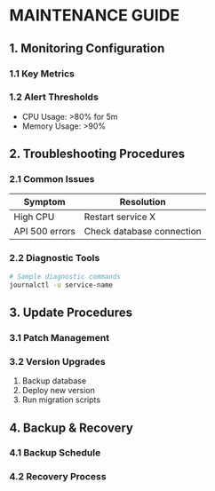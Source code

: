 # MAINTENANCE GUIDE
<!-- Document Version: 1.0 -->
<!-- Last Updated: DATE -->

## 1. Monitoring Configuration
### 1.1 Key Metrics
<!-- List critical system metrics -->

### 1.2 Alert Thresholds
- CPU Usage: >80% for 5m
- Memory Usage: >90%

## 2. Troubleshooting Procedures
### 2.1 Common Issues
| Symptom | Resolution |
|---------|------------|
| High CPU | Restart service X |
| API 500 errors | Check database connection |

### 2.2 Diagnostic Tools
```bash
# Sample diagnostic commands
journalctl -u service-name
```

## 3. Update Procedures
### 3.1 Patch Management
<!-- Describe patch application process -->

### 3.2 Version Upgrades
1. Backup database
2. Deploy new version
3. Run migration scripts

## 4. Backup & Recovery
### 4.1 Backup Schedule
<!-- Detail backup frequency and retention -->

### 4.2 Recovery Process
<!-- Step-by-step recovery instructions -->